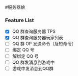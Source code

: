 #服务器娘
### Feature List
- [x] QQ 群查询服务器 TPS
- [x] QQ 群查询服务器玩家列表
- [ ] QQ 群 OP 发送命令（及短命令）
- [ ] 绑定 QQ 号
- [ ] 解绑定 QQ 号
- [ ] QQ 群发消息到游戏中
- [ ] 游戏中发消息到QQ群
